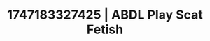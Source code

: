 ---
categories:
- Hidden desires
- Intimate rituals
- Barefoot beauty
- Pierced & proud
- Non-binary beauty
image: /assets/images/1747183327425.webp
layout: post
seo:
  description: Featured content with premium ABDL Play, Scat Fetish. HD images available.
  keywords: ABDL Play, Scat Fetish
  og_image: /assets/images/1747183327425.webp
  schema_type: VisualArtwork
tags:
- ABDL Play
- Scat Fetish
- '#1747183327425'
title: 1747183327425 | ABDL Play Scat Fetish
---